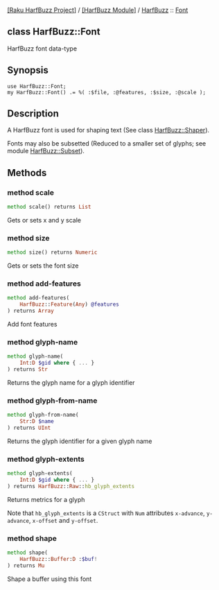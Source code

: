 [[Raku HarfBuzz Project]](https://harfbuzz-raku.github.io)
 / [[HarfBuzz Module]](https://harfbuzz-raku.github.io/HarfBuzz-raku)
 / [HarfBuzz](https://harfbuzz-raku.github.io/HarfBuzz-raku/HarfBuzz)
 :: [Font](https://harfbuzz-raku.github.io/HarfBuzz-raku/HarfBuzz/Font)

class HarfBuzz::Font
--------------------

HarfBuzz font data-type

Synopsis
--------

    use HarfBuzz::Font;
    my HarfBuzz::Font() .= %( :$file, :@features, :$size, :@scale );

Description
-----------

A HarfBuzz font is used for shaping text (See class [HarfBuzz::Shaper](https://harfbuzz-raku.github.io/HarfBuzz-raku/HarfBuzz/Shaper)).

Fonts may also be subsetted (Reduced to a smaller set of glyphs; see module [HarfBuzz::Subset](https://harfbuzz-raku.github.io/HarfBuzz-Subset-raku/HarfBuzz/Subset)).

Methods
-------

### method scale

```raku
method scale() returns List
```

Gets or sets x and y scale

### method size

```raku
method size() returns Numeric
```

Gets or sets the font size

### method add-features

```raku
method add-features(
    HarfBuzz::Feature(Any) @features
) returns Array
```

Add font features

### method glyph-name

```raku
method glyph-name(
    Int:D $gid where { ... }
) returns Str
```

Returns the glyph name for a glyph identifier

### method glyph-from-name

```raku
method glyph-from-name(
    Str:D $name
) returns UInt
```

Returns the glyph identifier for a given glyph name

### method glyph-extents

```raku
method glyph-extents(
    Int:D $gid where { ... }
) returns HarfBuzz::Raw::hb_glyph_extents
```

Returns metrics for a glyph

Note that `hb_glyph_extents` is a `CStruct` with `Num` attributes `x-advance`, `y-advance`, `x-offset` and `y-offset`.

### method shape

```raku
method shape(
    HarfBuzz::Buffer:D :$buf!
) returns Mu
```

Shape a buffer using this font

